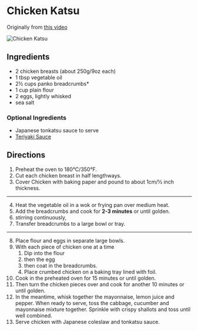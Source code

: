 # Chicken Katsu

Originally from [this video](https://www.youtube.com/watch?v=EC8V5IEDsbA)

![Chicken Katsu](https://www.marionskitchen.com/wp-content/uploads/2019/02/Oven-baked-Chicken-Katsu-4-e1552634909722.jpg)

## Ingredients
* 2 chicken breasts (about 250g/9oz each)
* 1 tbsp vegetable oil
* 2½ cups panko breadcrumbs*
* 1 cup plain flour
* 2 eggs, lightly whisked
* sea salt

### Optional Ingredients
* Japanese tonkatsu sauce to serve
* [Teriyaki Sauce](../Sauce/EasyTeriyakiSauce.md)

## Directions
1. Preheat the oven to 180°C/350°F.
2. Cut each chicken breast in half lengthways. 
3. Cover Chicken with baking paper and pound to about 1cm/½ inch thickness.
---
4. Heat the vegetable oil in a wok or frying pan over medium heat.
5. Add the breadcrumbs and cook for **2-3 minutes** or until golden.
6. stirring continuously,
7. Transfer breadcrumbs to a large bowl or tray.
---
8. Place flour and eggs in separate large bowls.
9. With each piece of chicken one at a time
   1.  Dip into the flour
   2.  then the egg
   3.  then coat in the breadcrumbs.
   4.  Place crumbed chicken on a baking tray lined with foil. 
10. Cook in the preheated oven for 15 minutes or until golden. 
11. Then turn the chicken pieces over and cook for another 10 minutes or until golden.
12. In the meantime, whisk together the mayonnaise, lemon juice and pepper. When ready to serve, toss the cabbage, cucumber and mayonnaise mixture together. Sprinkle with crispy shallots and toss until well combined.
13. Serve chicken with Japanese coleslaw and tonkatsu sauce.